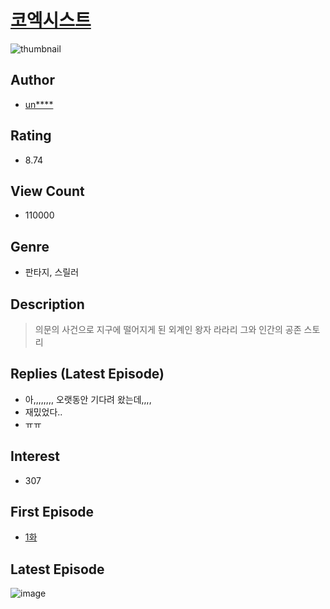 # [코엑시스트](https://comic.naver.com/bestChallenge/list?titleId=755977)
![thumbnail](https://image-comic.pstatic.net/user_contents_data/challenge_comic/2021/01/20/338164/thumbnail_434x3309764dc64_ad8c_48c5_ab3e_a158b5722882_00004884.JPEG)

## Author
- [un****](https://comic.naver.com/artistTitle?id=338164)

## Rating
- 8.74

## View Count
- 110000

## Genre
- 판타지, 스릴러

## Description
> 의문의 사건으로 지구에 떨어지게 된 외계인 왕자 라라리 그와 인간의 공존 스토리

## Replies (Latest Episode)
- 아,,,,,,,, 오랫동안 기다려 왔는데,,,,
- 재밌었다..
- ㅠㅠ

## Interest
- 307

## First Episode
- [1화](https://comic.naver.com/bestChallenge/detail?titleId=755977&no=1)

## Latest Episode
![image](https://image-comic.pstatic.net/user_contents_data/challenge_comic/2021/11/01/338164/upload_3546977671942791782.jpeg)
